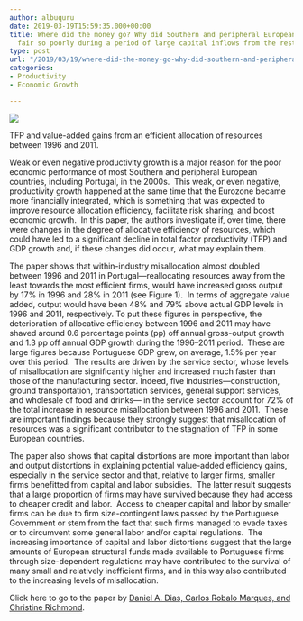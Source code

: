 ```yaml
---
author: albuquru
date: 2019-03-19T15:59:35.000+00:00
title: Where did the money go? Why did Southern and peripheral European countries
  fair so poorly during a period of large capital inflows from the rest of Europe?
type: post
url: "/2019/03/19/where-did-the-money-go-why-did-southern-and-peripheral-european-countries-fair-so-poorly-during-a-period-of-large-capital-inflows-from-the-rest-of-europe/"
categories:
- Productivity
- Economic Growth

---
```

![](/v1585066179/research_report/2019/03/research_report_2019_03_screen-shot-2019-03-19-at-12.02.48-pm_hguqqh.png)

TFP and value-added gains from an efficient allocation of resources between 1996 and 2011.

Weak or even negative productivity growth is a major reason for the poor economic performance of most Southern and peripheral European countries, including Portugal, in the 2000s.  This weak, or even negative, productivity growth happened at the same time that the Eurozone became more financially integrated, which is something that was expected to improve resource allocation efficiency, facilitate risk sharing, and boost economic growth.  In this paper, the authors investigate if, over time, there were changes in the degree of allocative efficiency of resources, which could have led to a significant decline in total factor productivity (TFP) and GDP growth and, if these changes did occur, what may explain them.

The paper shows that within-industry misallocation almost doubled between 1996 and 2011 in Portugal—reallocating resources away from the least towards the most efficient firms, would have increased gross output by 17% in 1996 and 28% in 2011 (see Figure 1).  In terms of aggregate value added, output would have been 48% and 79% above actual GDP levels in 1996 and 2011, respectively. To put these figures in perspective, the deterioration of allocative efficiency between 1996 and 2011 may have shaved around 0.6 percentage points (pp) off annual gross-output growth and 1.3 pp off annual GDP growth during the 1996–2011 period.  These are large figures because Portuguese GDP grew, on average, 1.5% per year over this period.  The results are driven by the service sector, whose levels of misallocation are significantly higher and increased much faster than those of the manufacturing sector. Indeed, five industries—construction, ground transportation, transportation services, general support services, and wholesale of food and drinks— in the service sector account for 72% of the total increase in resource misallocation between 1996 and 2011.  These are important findings because they strongly suggest that misallocation of resources was a significant contributor to the stagnation of TFP in some European countries.

The paper also shows that capital distortions are more important than labor and output distortions in explaining potential value-added efficiency gains, especially in the service sector and that, relative to larger firms, smaller firms benefitted from capital and labor subsidies.  The latter result suggests that a large proportion of firms may have survived because they had access to cheaper credit and labor.  Access to cheaper capital and labor by smaller firms can be due to firm size-contingent laws passed by the Portuguese Government or stem from the fact that such firms managed to evade taxes or to circumvent some general labor and/or capital regulations.  The increasing importance of capital and labor distortions suggest that the large amounts of European structural funds made available to Portuguese firms through size-dependent regulations may have contributed to the survival of many small and relatively inefficient firms, and in this way also contributed to the increasing levels of misallocation.

Click here to go to the paper by [Daniel A. Dias, Carlos Robalo Marques, and Christine Richmond](https://www.sciencedirect.com/science/article/pii/S0164070416300179).